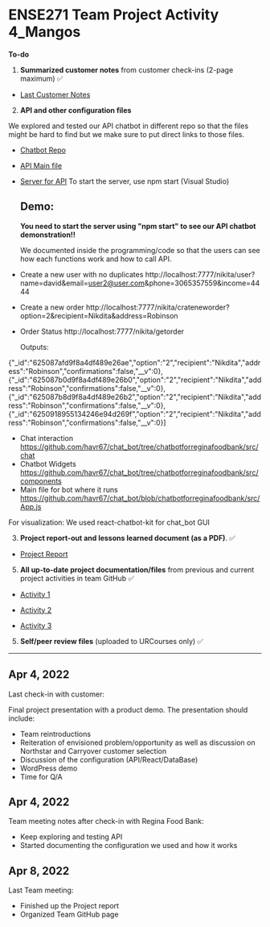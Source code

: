 # ENSE271 Team Project Activity 4_Mangos

**To-do**
1. **Summarized customer notes** from customer check-ins (2-page maximum) ✅ 

- [Last Customer Notes](https://github.com/havr67/mangosense271/blob/activity_4/ENSE271%20Group%20Project-check%20in%20Apr%204.pdf) 

2. **API and other configuration files**

We explored and tested our API chatbot in different repo so that the files might be hard to find but we make sure to put direct links to those files.

- [Chatbot Repo](https://github.com/havr67/chat_bot)
- [API Main file](https://github.com/havr67/mangosense271/blob/test_branch/app/controllers/nikita.js)
- [Server for API](https://github.com/havr67/mangosense271/blob/test_branch/)
To start the server, use npm start (Visual Studio)

  **Demo:**
  ---
  **You need to start the server using "npm start" to see our API chatbot demonstration!!**
  
  We documented inside the programming/code so that the users can see how each functions work and how to call API.

- Create a new user with no duplicates http://localhost:7777/nikita/user?name=david&email=user2@user.com&phone=3065357559&income=4444
- Create a new order http://localhost:7777/nikita/crateneworder?option=2&recipient=Nikdita&address=Robinson
- Order Status http://localhost:7777/nikita/getorder
  
    Outputs:
   
{"_id":"625087afd9f8a4df489e26ae","option":"2","recipient":"Nikdita","address":"Robinson","confirmations":false,"__v":0},       {"_id":"625087b0d9f8a4df489e26b0","option":"2","recipient":"Nikdita","address":"Robinson","confirmations":false,"__v":0},{"_id":"625087b8d9f8a4df489e26b2","option":"2","recipient":"Nikdita","address":"Robinson","confirmations":false,"__v":0},{"_id":"6250918955134246e94d269f","option":"2","recipient":"Nikdita","address":"Robinson","confirmations":false,"__v":0}]


- Chat interaction https://github.com/havr67/chat_bot/tree/chatbotforreginafoodbank/src/chat
- Chatbot Widgets https://github.com/havr67/chat_bot/tree/chatbotforreginafoodbank/src/components
- Main file for bot where it runs https://github.com/havr67/chat_bot/blob/chatbotforreginafoodbank/src/App.js

For visualization: We used react-chatbot-kit for chat_bot GUI

3. **Project report-out and lessons learned document (as a PDF)**. ✅ 

- [Project Report](https://github.com/havr67/mangosense271/blob/activity_4/ENSE271_Team%20Mangos%20Project%20Report.pdf)
5. **All up-to-date project documentation/files** from previous and current project activities in team GitHub ✅

- [Activity 1](https://github.com/havr67/mangosense271/tree/activity_1)  

- [Activity 2](https://github.com/havr67/mangosense271/tree/activity_2) 

- [Activity 3](https://github.com/havr67/mangosense271/tree/activity_3) 
5. **Self/peer review files** (uploaded to URCourses only) ✅ 
***

## Apr 4, 2022
Last check-in with customer:

Final project presentation with a product demo. The presentation should include:
- Team reintroductions
- Reiteration of envisioned problem/opportunity as well as discussion on Northstar and Carryover customer selection
- Discussion of the configuration (API/React/DataBase)
- WordPress demo
- Time for Q/A


## Apr 4, 2022
Team meeting notes after check-in with Regina Food Bank:
- Keep exploring and testing API
- Started documenting the configuration we used and how it works

## Apr 8, 2022
Last Team meeting:
- Finished up the Project report
- Organized Team GitHub page

